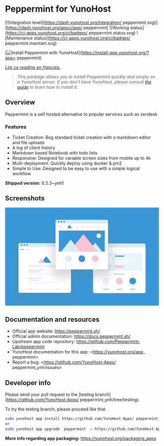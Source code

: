 <!--
N.B.: This README was automatically generated by https://github.com/YunoHost/apps/tree/master/tools/README-generator
It shall NOT be edited by hand.
-->

# Peppermint for YunoHost

[![Integration level](https://dash.yunohost.org/integration/ peppermint.svg)](https://dash.yunohost.org/appci/app/ peppermint) ![Working status](https://ci-apps.yunohost.org/ci/badges/ peppermint.status.svg) ![Maintenance status](https://ci-apps.yunohost.org/ci/badges/ peppermint.maintain.svg)

[![Install Peppermint with YunoHost](https://install-app.yunohost.org/install-with-yunohost.svg)](https://install-app.yunohost.org/?app= peppermint)

*[Lire ce readme en français.](./README_fr.md)*

> *This package allows you to install Peppermint quickly and simply on a YunoHost server.
If you don't have YunoHost, please consult [the guide](https://yunohost.org/#/install) to learn how to install it.*

## Overview

Peppermint is a self hosted alternative to popular services such as zendesk

### Features

- Ticket Creation: Bog standard ticket creation with a markdown editor and file uploads
- A log of client history
- Markdown based Notebook with todo lists
- Responsive: Designed for variable screen sizes from mobile up to 4k
- Multi-deployment: Quickly deploy using docker & pm2
- Simple to Use: Designed to be easy to use with a simple logical workflow


**Shipped version:** 0.2.3~ynh1

## Screenshots

![Screenshot of Peppermint](./doc/screenshots/example.jpg)

## Documentation and resources

* Official app website: <https://peppermint.sh/>
* Official admin documentation: <https://docs.peppermint.sh/>
* Upstream app code repository: <https://github.com/Peppermint-Lab/peppermint>
* YunoHost documentation for this app: <https://yunohost.org/app_ peppermint>
* Report a bug: <https://github.com/YunoHost-Apps/ peppermint_ynh/issues>

## Developer info

Please send your pull request to the [testing branch](https://github.com/YunoHost-Apps/ peppermint_ynh/tree/testing).

To try the testing branch, please proceed like that.

``` bash
sudo yunohost app install https://github.com/YunoHost-Apps/ peppermint_ynh/tree/testing --debug
or
sudo yunohost app upgrade  peppermint -u https://github.com/YunoHost-Apps/ peppermint_ynh/tree/testing --debug
```

**More info regarding app packaging:** <https://yunohost.org/packaging_apps>
